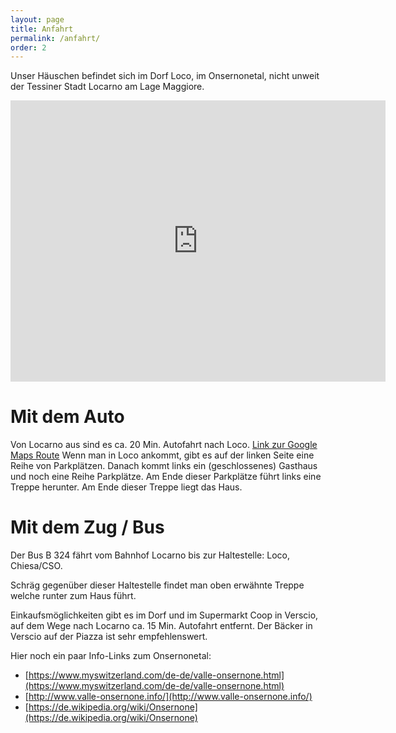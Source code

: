 ```yaml
---
layout: page
title: Anfahrt
permalink: /anfahrt/
order: 2
---
```


Unser Häuschen befindet sich im Dorf Loco, im Onsernonetal, nicht unweit der Tessiner Stadt Locarno am Lage Maggiore. 

<iframe src="https://www.google.com/maps/embed?pb=!1m18!1m12!1m3!1d917.7672028816057!2d8.674069488144081!3d46.202663926879914!2m3!1f0!2f0!3f0!3m2!1i1024!2i768!4f13.1!3m3!1m2!1s0x0%3A0x0!2zNDbCsDEyJzA5LjYiTiA4wrA0MCcyOC42IkU!5e1!3m2!1sde!2sde!4v1600853609590!5m2!1sde!2sde" width="600" height="450" frameborder="0" style="border:0;" allowfullscreen="" aria-hidden="false" tabindex="0"></iframe>

# Mit dem Auto
Von Locarno aus sind es ca. 20 Min. Autofahrt nach Loco. [Link zur Google Maps Route](https://goo.gl/maps/BJMVhhDwGufkYRn17)
Wenn man in Loco ankommt, gibt es auf der linken Seite eine Reihe von Parkplätzen. Danach kommt links ein (geschlossenes) Gasthaus und noch eine Reihe Parkplätze. Am Ende dieser Parkplätze führt links eine Treppe herunter. Am Ende dieser Treppe liegt das Haus. 

# Mit dem Zug / Bus
Der Bus B 324 fährt vom Bahnhof Locarno bis zur Haltestelle: Loco, Chiesa/CSO.

Schräg gegenüber dieser Haltestelle findet man oben erwähnte Treppe welche runter zum Haus führt.

Einkaufsmöglichkeiten gibt es im Dorf und im Supermarkt Coop in Verscio, auf dem Wege nach Locarno ca. 15 Min. Autofahrt entfernt. Der Bäcker in Verscio auf der Piazza ist sehr empfehlenswert.


Hier noch ein paar Info-Links zum Onsernonetal:

- [https://www.myswitzerland.com/de-de/valle-onsernone.html](https://www.myswitzerland.com/de-de/valle-onsernone.html)
- [http://www.valle-onsernone.info/](http://www.valle-onsernone.info/)
- [https://de.wikipedia.org/wiki/Onsernone](https://de.wikipedia.org/wiki/Onsernone)